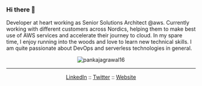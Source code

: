 ### Hi there 👋

Developer at heart working as Senior Solutions Architect @aws. Currently working with different customers across Nordics, helping them to make best use of AWS services and accelerate their journey to cloud. In my spare time, I enjoy running into the woods and love to learn new technical skills. I am quite passionate about DevOps and serverless technologies in general.


<p align="center"> <img src="https://github-readme-stats.vercel.app/api?username=pankajagrawal16&show_icons=true" alt="pankajagrawal16" /> </p>

--- 
<p align="center">
  <a href="https://www.linkedin.com/in/pankajagrawal16/">LinkedIn</a> ::
  <a href="https://twitter.com/agrawalpankaj16">Twitter</a> ::
  <a href="https://me.pankaagr.cloud/">Website</a>
</p>
